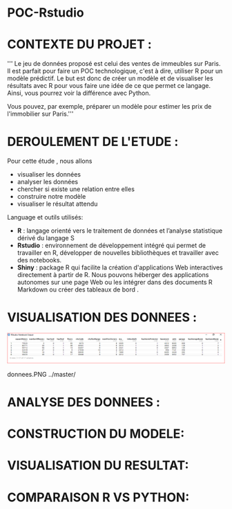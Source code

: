 # POC-Rstudio


# CONTEXTE DU PROJET : 


''' Le jeu de données proposé est celui des ventes de immeubles sur Paris. Il est parfait pour faire un POC technologique, c'est à dire, utiliser R pour un modèle prédictif. 
Le but est donc de créer un modèle et de visualiser les résultats avec R pour vous faire une idée de ce que permet ce langage. Ainsi, vous pourrez voir la différence avec Python.

Vous pouvez, par exemple, préparer un modèle pour estimer les prix de l'immobilier sur Paris.'''



# DEROULEMENT DE L'ETUDE :

Pour cette étude , nous allons
-   visualiser les données
-   analyser les données 
-   chercher si existe une relation entre elles
-   construire notre modèle
-   visualiser le résultat attendu

Language et  outils utilisés:

  - **R** : langage orienté vers le traitement de données et l’analyse statistique dérivé du langage S
  - **Rstudio** : environnement de développement intégré qui permet de travailler en R, développer de nouvelles bibliothèques et travailler avec des notebooks.
  - **Shiny** : package R qui facilite la création d'applications Web interactives directement à partir de R. Nous pouvons héberger des applications autonomes sur une page Web ou les intégrer dans des documents R Markdown ou créer des tableaux de bord . 





# VISUALISATION DES DONNEES :

![image](analyse/donnees.PNG)

donnees.PNG
../master/




# ANALYSE DES DONNEES :


# CONSTRUCTION DU MODELE: 



# VISUALISATION DU RESULTAT:



# COMPARAISON R VS PYTHON:







